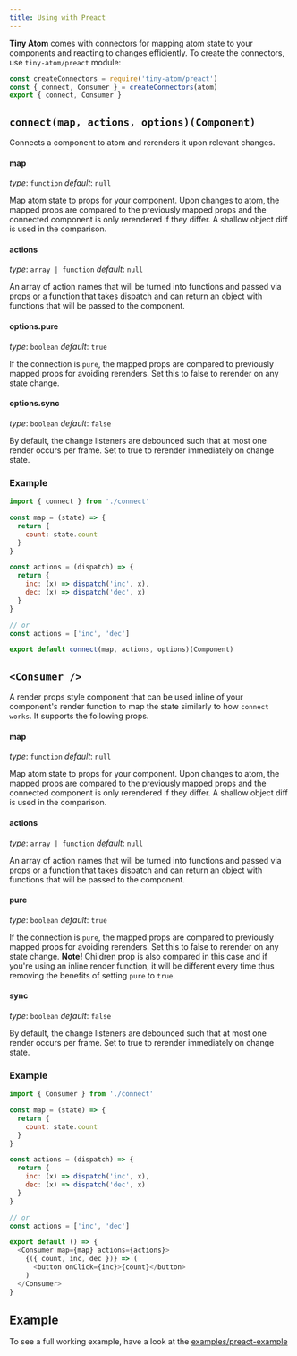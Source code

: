 ```yaml
---
title: Using with Preact
---
```


**Tiny Atom** comes with connectors for mapping atom state to your components and reacting to changes efficiently. To create the connectors, use `tiny-atom/preact` module:

```js
const createConnectors = require('tiny-atom/preact')
const { connect, Consumer } = createConnectors(atom)
export { connect, Consumer }
```

## `connect(map, actions, options)(Component)`

Connects a component to atom and rerenders it upon relevant changes.

#### map
*type*: `function`
*default*: `null`

Map atom state to props for your component. Upon changes to atom, the mapped props are compared to the previously mapped props and the connected component is only rerendered if they differ. A shallow object diff is used in the comparison.

#### actions
*type*: `array | function`
*default*: `null`

An array of action names that will be turned into functions and passed via props or a function that takes dispatch and can return an object with functions that will be passed to the component.

#### options.pure
*type*: `boolean`
*default*: `true`

If the connection is `pure`, the mapped props are compared to previously mapped props for avoiding rerenders. Set this to false to rerender on any state change.

#### options.sync
*type*: `boolean`
*default*: `false`

By default, the change listeners are debounced such that at most one render occurs per frame. Set to true to rerender immediately on change state.

### Example

```js
import { connect } from './connect'

const map = (state) => {
  return {
    count: state.count
  }
}

const actions = (dispatch) => {
  return {
    inc: (x) => dispatch('inc', x),
    dec: (x) => dispatch('dec', x)
  }  
}

// or
const actions = ['inc', 'dec']

export default connect(map, actions, options)(Component)
```

## `<Consumer />`

A render props style component that can be used inline of your component's render function to map the state similarly to how `connect works`. It supports the following props.

#### map
*type*: `function`
*default*: `null`

Map atom state to props for your component. Upon changes to atom, the mapped props are compared to the previously mapped props and the connected component is only rerendered if they differ. A shallow object diff is used in the comparison.

#### actions
*type*: `array | function`
*default*: `null`

An array of action names that will be turned into functions and passed via props or a function that takes dispatch and can return an object with functions that will be passed to the component.

#### pure
*type*: `boolean`
*default*: `true`

If the connection is `pure`, the mapped props are compared to previously mapped props for avoiding rerenders. Set this to false to rerender on any state change. **Note!** Children prop is also compared in this case and if you're using an inline render function, it will be different every time thus removing the benefits of setting `pure` to `true`.

#### sync
*type*: `boolean`
*default*: `false`

By default, the change listeners are debounced such that at most one render occurs per frame. Set to true to rerender immediately on change state.

### Example

```js
import { Consumer } from './connect'

const map = (state) => {
  return {
    count: state.count
  }
}

const actions = (dispatch) => {
  return {
    inc: (x) => dispatch('inc', x),
    dec: (x) => dispatch('dec', x)
  }  
}

// or
const actions = ['inc', 'dec']

export default () => {
  <Consumer map={map} actions={actions}>
    {({ count, inc, dec })} => (
      <button onClick={inc}>{count}</button>
    )
  </Consumer>
}
```

## Example

To see a full working example, have a look at the [examples/preact-example](https://github.com/QubitProducts/tiny-atom/tree/master/examples/preact-example)
